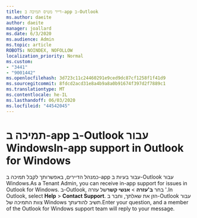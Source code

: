 ```yaml
---
title: דייר מטיס תמיכה ב-app ב-Outlook
ms.author: daeite
author: daeite
manager: joallard
ms.date: 6/3/2020
ms.audience: Admin
ms.topic: article
ROBOTS: NOINDEX, NOFOLLOW
localization_priority: Normal
ms.custom:
- "3441"
- "9001442"
ms.openlocfilehash: 3d723c11c24460291e9ced9dc87cf1258f1f41d9
ms.sourcegitcommit: 8fdcd2acd31e8a4b9a8a0b91674f397d2f7889c1
ms.translationtype: MT
ms.contentlocale: he-IL
ms.lasthandoff: 06/03/2020
ms.locfileid: "44542045"
---
```

# <a name="in-app-support-in-outlook-for-windows"></a><span data-ttu-id="6999b-102">תמיכה ב-app ב-Outlook עבור Windows</span><span class="sxs-lookup"><span data-stu-id="6999b-102">In-app support in Outlook for Windows</span></span>

<span data-ttu-id="6999b-103">כמנהל הדיירים, באפשרותך לקבל תמיכה ב-app עבור בעיות ב-Outlook עבור Windows.</span><span class="sxs-lookup"><span data-stu-id="6999b-103">As a Tenant Admin, you can receive in-app support for issues in Outlook for Windows.</span></span> <span data-ttu-id="6999b-104">ב-Outlook, בחר **ב'עזרה**  >  **אנשי קשר**של עזרה '.</span><span class="sxs-lookup"><span data-stu-id="6999b-104">In Outlook, select **Help** > **Contact Support**.</span></span> <span data-ttu-id="6999b-105">הזן את שאלתך, וחבר ב-Outlook עבור צוות התמיכה של Windows תשיב להודעתך.</span><span class="sxs-lookup"><span data-stu-id="6999b-105">Enter your question, and a member of the Outlook for Windows support team will reply to your message.</span></span>